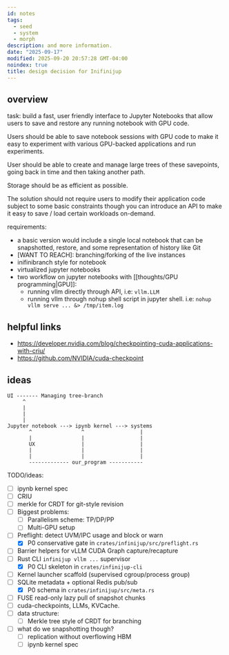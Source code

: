 ```yaml
---
id: notes
tags:
  - seed
  - system
  - morph
description: and more information.
date: "2025-09-17"
modified: 2025-09-20 20:57:28 GMT-04:00
noindex: true
title: design decision for Inifinijup
---
```


## overview

task: build a fast, user friendly interface to Jupyter Notebooks that allow users to save and restore any running notebook with GPU code.

Users should be able to save notebook sessions with GPU code to make it easy to experiment with various GPU-backed applications and run experiments.

User should be able to create and manage large trees of these savepoints, going back in time and then taking another path.

Storage should be as efficient as possible.

The solution should not require users to modify their application code subject to some basic constraints though you can introduce an API to make it easy to save / load certain workloads on-demand.

requirements:

- a basic version would include a single local notebook that can be snapshotted, restore, and some representation of history like Git
- [WANT TO REACH]: branching/forking of the live instances
- inifinibranch style for notebook
- virtualized jupyter notebooks
- two workflow on jupyter notebooks with [[thoughts/GPU programming|GPU]]:
  - running vllm directly through API, i.e: `vllm.LLM`
  - running vllm through nohup shell script in jupyter shell. i.e: `nohup vllm serve ... &> /tmp/item.log`

## helpful links

- https://developer.nvidia.com/blog/checkpointing-cuda-applications-with-criu/
- https://github.com/NVIDIA/cuda-checkpoint

## ideas

```text
UI ------- Managing tree-branch
     ^
     |
     |
     |
Jupyter notebook ---> ipynb kernel ---> systems
       ^                ^                  |
       |                |                  |
       UX               |                  |
       |                |                  |
       |                |                  |
       ------------- our_program -----------
```

TODO/ideas:

- [ ] ipynb kernel spec
- [ ] CRIU
- [ ] merkle for CRDT for git-style revision
- [ ] Biggest problems:
  - [ ] Parallelism scheme: TP/DP/PP
  - [ ] Multi-GPU setup
- [ ] Preflight: detect UVM/IPC usage and block or warn
  - [x] P0 conservative gate in `crates/infinijup/src/preflight.rs`
- [ ] Barrier helpers for vLLM CUDA Graph capture/recapture
- [ ] Rust CLI `infinijup vllm ...` supervisor
  - [x] P0 CLI skeleton in `crates/infinijup-cli`
- [ ] Kernel launcher scaffold (supervised cgroup/process group)
- [ ] SQLite metadata + optional Redis pub/sub
  - [x] P0 schema in `crates/infinijup/src/meta.rs`
- [ ] FUSE read-only lazy pull of snapshot chunks
- [ ] cuda-checkpoints, LLMs, KVCache.
- [ ] data structure:
  - [ ] Merkle tree style of CRDT for branching
- [ ] what do we snapshotting though?
  - [ ] replication without overflowing HBM
  - [ ] ipynb kernel spec
